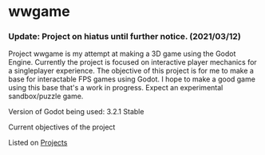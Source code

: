 # wwgame

### Update: Project on hiatus until further notice. (2021/03/12)

Project wwgame is my attempt at making a 3D game using the Godot Engine.
Currently the project is focused on interactive player mechanics for a singleplayer experience.
The objective of this project is for me to make a base for interactable FPS games using Godot.
I hope to make a good game using this base that's a work in progress. Expect an experimental sandbox/puzzle game.

Version of Godot being used: 3.2.1 Stable

Current objectives of the project

Listed on [Projects](https://github.com/aarroz/wwgame/projects/1)
